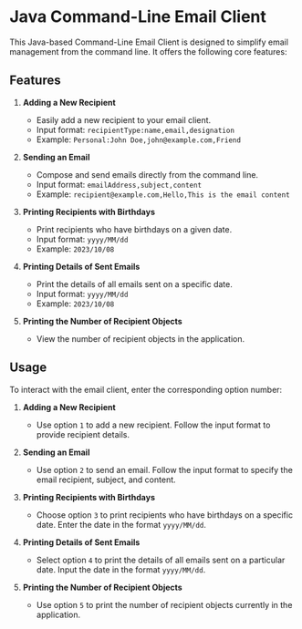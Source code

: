 # Java Command-Line Email Client

This Java-based Command-Line Email Client is designed to simplify email management from the command line. It offers the following core features:

## Features

1. **Adding a New Recipient**
   - Easily add a new recipient to your email client.
   - Input format: `recipientType:name,email,designation`
   - Example: `Personal:John Doe,john@example.com,Friend`

2. **Sending an Email**
   - Compose and send emails directly from the command line.
   - Input format: `emailAddress,subject,content`
   - Example: `recipient@example.com,Hello,This is the email content`

3. **Printing Recipients with Birthdays**
   - Print recipients who have birthdays on a given date.
   - Input format: `yyyy/MM/dd`
   - Example: `2023/10/08`

4. **Printing Details of Sent Emails**
   - Print the details of all emails sent on a specific date.
   - Input format: `yyyy/MM/dd`
   - Example: `2023/10/08`

5. **Printing the Number of Recipient Objects**
   - View the number of recipient objects in the application.

## Usage

To interact with the email client, enter the corresponding option number:

1. **Adding a New Recipient**
   - Use option `1` to add a new recipient. Follow the input format to provide recipient details.

2. **Sending an Email**
   - Use option `2` to send an email. Follow the input format to specify the email recipient, subject, and content.

3. **Printing Recipients with Birthdays**
   - Choose option `3` to print recipients who have birthdays on a specific date. Enter the date in the format `yyyy/MM/dd`.

4. **Printing Details of Sent Emails**
   - Select option `4` to print the details of all emails sent on a particular date. Input the date in the format `yyyy/MM/dd`.

5. **Printing the Number of Recipient Objects**
   - Use option `5` to print the number of recipient objects currently in the application.
